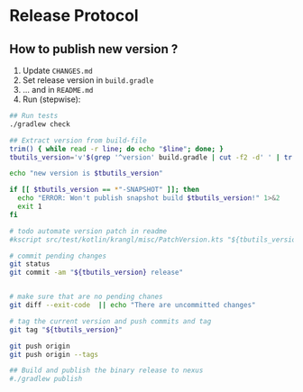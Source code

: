 # Release Protocol

## How to publish new version ?

1. Update `CHANGES.md`
2. Set release version in `build.gradle`
3. ... and in `README.md`
4. Run (stepwise):

```bash
## Run tests
./gradlew check

## Extract version from build-file
trim() { while read -r line; do echo "$line"; done; }
tbutils_version='v'$(grep '^version' build.gradle | cut -f2 -d' ' | tr -d "'" | trim)

echo "new version is $tbutils_version"

if [[ $tbutils_version == *"-SNAPSHOT" ]]; then
  echo "ERROR: Won't publish snapshot build $tbutils_version!" 1>&2
  exit 1
fi

# todo automate version patch in readme
#kscript src/test/kotlin/krangl/misc/PatchVersion.kts "${tbutils_version:1}"

# commit pending changes
git status
git commit -am "${tbutils_version} release"


# make sure that are no pending chanes
git diff --exit-code  || echo "There are uncommitted changes"

# tag the current version and push commits and tag
git tag "${tbutils_version}"

git push origin
git push origin --tags

## Build and publish the binary release to nexus
#./gradlew publish
```

